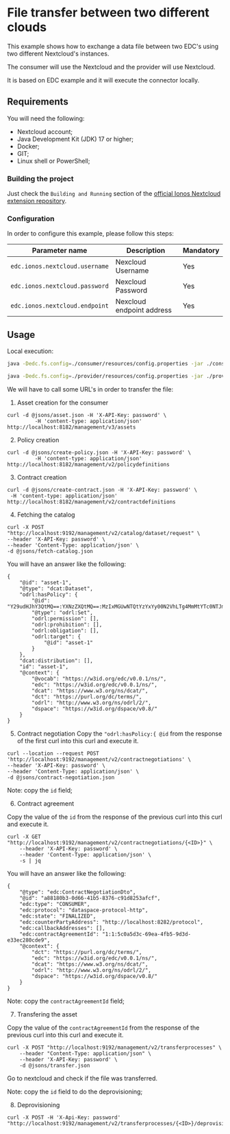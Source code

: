 # File transfer between two different clouds

This example shows how to exchange a data file between two EDC's using two different Nextcloud's instances.

The consumer will use the Nextcloud and the provider will use Nextcloud.

It is based on EDC example and it will execute the connector locally.

## Requirements

You will need the following:
- Nextcloud account;
- Java Development Kit (JDK) 17 or higher;
- Docker;
- GIT;
- Linux shell or PowerShell;


### Building the project

Just check the `Building and Running` section of the [official Ionos Nextcloud extension repository](https://github.com/Digital-Ecosystems/edc-ionos-nextcloud?tab=readme-ov-file#building-and-running).

### Configuration
In order to configure this example, please follow this steps:

| Parameter name                          | Description| Mandatory |
|-----------------------------------------|--------------|--|
| `edc.ionos.nextcloud.username`                   | Nexcloud Username          | Yes |
| `edc.ionos.nextcloud.password`             | Nexcloud Password          | Yes |
| `edc.ionos.nextcloud.endpoint`    | Nexcloud endpoint address  |Yes  |

## Usage

Local execution:

```bash
java -Dedc.fs.config=./consumer/resources/config.properties -jar ./consumer/build/libs/connector.jar

java -Dedc.fs.config=./provider/resources/config.properties -jar ./provider/build/libs/connector.jar
```

We will have to call some URL's in order to transfer the file:

1) Asset creation for the consumer
```console
curl -d @jsons/asset.json -H 'X-API-Key: password' \
		 -H 'content-type: application/json' http://localhost:8182/management/v3/assets
```

2) Policy creation
```console
curl -d @jsons/create-policy.json -H 'X-API-Key: password' \
		 -H 'content-type: application/json' http://localhost:8182/management/v2/policydefinitions
```

3) Contract creation
```console
curl -d @jsons/create-contract.json -H 'X-API-Key: password' \
 -H 'content-type: application/json' http://localhost:8182/management/v2/contractdefinitions
```

4) Fetching the catalog
```console
curl -X POST "http://localhost:9192/management/v2/catalog/dataset/request" \
--header 'X-API-Key: password' \
--header 'Content-Type: application/json' \
-d @jsons/fetch-catalog.json
```
You will have an answer like the following:
```
{
	"@id": "asset-1",
	"@type": "dcat:Dataset",
	"odrl:hasPolicy": {
		"@id": "Y29udHJhY3QtMQ==:YXNzZXQtMQ==:MzIxMGUwNTQtYzYxYy00N2VhLTg4MmMtYTc0NTJmNDYxM2Fi",
		"@type": "odrl:Set",
		"odrl:permission": [],
		"odrl:prohibition": [],
		"odrl:obligation": [],
		"odrl:target": {
			"@id": "asset-1"
		}
	},
	"dcat:distribution": [],
	"id": "asset-1",
	"@context": {
		"@vocab": "https://w3id.org/edc/v0.0.1/ns/",
		"edc": "https://w3id.org/edc/v0.0.1/ns/",
		"dcat": "https://www.w3.org/ns/dcat/",
		"dct": "https://purl.org/dc/terms/",
		"odrl": "http://www.w3.org/ns/odrl/2/",
		"dspace": "https://w3id.org/dspace/v0.8/"
	}
}
```

5) Contract negotiation
   Copy the `"odrl:hasPolicy:{ @id` from the response of the first curl into this curl and execute it.

```
curl --location --request POST 'http://localhost:9192/management/v2/contractnegotiations' \
--header 'X-API-Key: password' \
--header 'Content-Type: application/json' \
-d @jsons/contract-negotiation.json
```

Note: copy the `id` field;

6) Contract agreement

Copy the value of the `id` from the response of the previous curl into this curl and execute it.
```console
curl -X GET "http://localhost:9192/management/v2/contractnegotiations/{<ID>}" \
	--header 'X-API-Key: password' \
    --header 'Content-Type: application/json' \
    -s | jq
```
You will have an answer like the following:
```
{
	"@type": "edc:ContractNegotiationDto",
	"@id": "a88180b3-0d66-41b5-8376-c91d8253afcf",
	"edc:type": "CONSUMER",
	"edc:protocol": "dataspace-protocol-http",
	"edc:state": "FINALIZED",
	"edc:counterPartyAddress": "http://localhost:8282/protocol",
	"edc:callbackAddresses": [],
	"edc:contractAgreementId": "1:1:5c0a5d3c-69ea-4fb5-9d3d-e33ec280cde9",
	"@context": {
		"dct": "https://purl.org/dc/terms/",
		"edc": "https://w3id.org/edc/v0.0.1/ns/",
		"dcat": "https://www.w3.org/ns/dcat/",
		"odrl": "http://www.w3.org/ns/odrl/2/",
		"dspace": "https://w3id.org/dspace/v0.8/"
	}
}
```

Note: copy the `contractAgreementId` field;

7) Transfering the asset

Copy the value of the `contractAgreementId` from the response of the previous curl into this curl and execute it.
```console
curl -X POST "http://localhost:9192/management/v2/transferprocesses" \
    --header "Content-Type: application/json" \
	--header 'X-API-Key: password' \
    -d @jsons/transfer.json
```

Go to nextcloud and check if the file was transferred.

Note: copy the `id` field to do the deprovisioning;

8) Deprovisioning

```
curl -X POST -H 'X-Api-Key: password' "http://localhost:9192/management/v2/transferprocesses/{<ID>}/deprovision"
```
